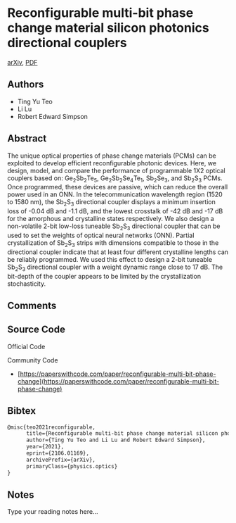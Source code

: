 
# Reconfigurable multi-bit phase change material silicon photonics directional couplers

[arXiv](https://arxiv.org/abs/2106.01169), [PDF](https://arxiv.org/pdf/2106.01169.pdf)

## Authors

- Ting Yu Teo
- Li Lu
- Robert Edward Simpson

## Abstract

The unique optical properties of phase change materials (PCMs) can be exploited to develop efficient reconfigurable photonic devices. Here, we design, model, and compare the performance of programmable 1X2 optical couplers based on: Ge$_2$Sb$_2$Te$_5$, Ge$_2$Sb$_2$Se$_4$Te$_1$, Sb$_2$Se$_3$, and Sb$_2$S$_3$ PCMs. Once programmed, these devices are passive, which can reduce the overall power used in an ONN. In the telecommunication wavelength region (1520 to 1580 nm), the Sb$_2$S$_3$ directional coupler displays a minimum insertion loss of -0.04 dB and -1.1 dB, and the lowest crosstalk of -42 dB and -17 dB for the amorphous and crystalline states respectively. We also design a non-volatile 2-bit low-loss tuneable Sb$_2$S$_3$ directional coupler that can be used to set the weights of optical neural networks (ONN). Partial crystallization of Sb$_2$S$_3$ strips with dimensions compatible to those in the directional coupler indicate that at least four different crystalline lengths can be reliably programmed. We used this effect to design a 2-bit tuneable Sb$_2$S$_3$ directional coupler with a weight dynamic range close to 17 dB. The bit-depth of the coupler appears to be limited by the crystallization stochasticity.

## Comments



## Source Code

Official Code



Community Code

- [https://paperswithcode.com/paper/reconfigurable-multi-bit-phase-change](https://paperswithcode.com/paper/reconfigurable-multi-bit-phase-change)

## Bibtex

```tex
@misc{teo2021reconfigurable,
      title={Reconfigurable multi-bit phase change material silicon photonics directional couplers}, 
      author={Ting Yu Teo and Li Lu and Robert Edward Simpson},
      year={2021},
      eprint={2106.01169},
      archivePrefix={arXiv},
      primaryClass={physics.optics}
}
```

## Notes

Type your reading notes here...

